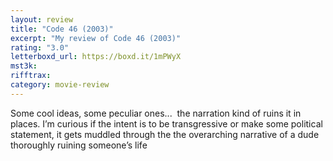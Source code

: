 ```yaml
---
layout: review
title: "Code 46 (2003)"
excerpt: "My review of Code 46 (2003)"
rating: "3.0"
letterboxd_url: https://boxd.it/1mPWyX
mst3k:
rifftrax:
category: movie-review
---
```


Some cool ideas, some peculiar ones...  the narration kind of ruins it in places. I’m curious if the intent is to be transgressive or make some political statement, it gets muddled through the the overarching narrative of a dude thoroughly ruining someone’s life
